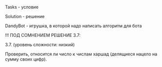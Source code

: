 Tasks - условие

Solution - решение

DandyBot - игрушка, в которой надо написать алгоритм для бота

!!! ПОД СОМНЕНИЕМ РЕШЕНИЕ 3.7:

3.7. (уровень сложности: низкий)

Проверить, относится ли число к числам харшад (делящиеся нацело на сумму своих цифр).
